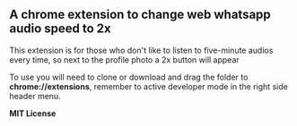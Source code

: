 ## A chrome extension to change web whatsapp audio speed to 2x

<p> This extension is for those who don't like to listen to five-minute audios every time, so next to the profile photo a 2x button will appear </p>


<p> To use you will need to clone or download and drag the folder to <strong>chrome://extensions</strong>, remember to active developer mode in the right side header menu. </p>


<p><strong>MIT License</strong></p>